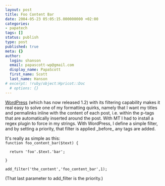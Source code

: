 ```yaml
---
layout: post
title: Foo Content Bar
date: 2004-05-23 05:05:15.000000000 +02:00
categories:
- papatech
tags: []
status: publish
type: post
published: true
meta: {}
author:
  login: shanson
  email: papascott-wp@gmail.com
  display_name: PapaScott
  first_name: Scott
  last_name: Hanson
# excerpt: !ruby/object:Hpricot::Doc
  # options: {}
---
```

<p><a title="WordPress" href="http://wordpress.org/">WordPress</a> (which has now released 1.2) with its filtering capability makes it real easy to solve one of my formatting quirks, namely that I want my titles and permalinks inline with the content of each post, i.e. within the p-tags that are automatically inserted around the post. With MT I had to install a regex plugin to force in my strings. With WordPress, I define a simple filter, and by setting a priority, that filter is applied _before_ any tags are added.</p>
<p>It's really as simple as this:<br />
<code>function foo_content_bar($text) {<br />
  return 'foo'.$text.'bar';<br />
}<br />
add_filter('the_content','foo_content_bar',1);</code></p>
<p>(That last parameter to add_filter is the priority.)</p>
